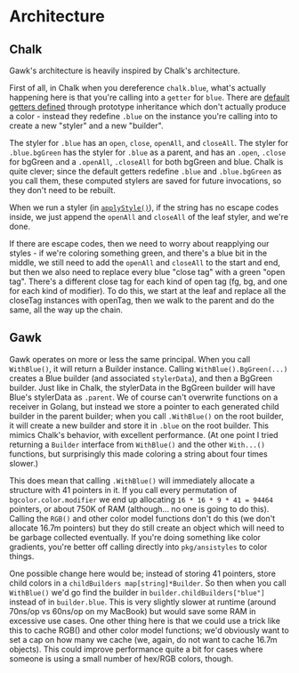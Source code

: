 # Architecture

## Chalk

Gawk's architecture is heavily inspired by Chalk's architecture.

First of all, in Chalk when you dereference `chalk.blue`, what's actually happening here is that you're calling into a `getter` for `blue`.  There are [default getters defined](https://github.com/chalk/chalk/blob/9bf298571eeee20001ba9ff5158b07d2d8a67ec1/source/index.js#L61-L67) through prototype inheritance which don't actually produce a color - instead they redefine `.blue` on the instance you're calling into to create a new "styler" and a new "builder".

The styler for `.blue` has an `open`, `close`, `openAll`, and `closeAll`.  The styler for `.blue.bgGreen` has the styler for `.blue` as a parent, and has an `.open`, `.close` for bgGreen and a `.openAll`, `.closeAll` for both bgGreen and blue.  Chalk is quite clever; since the default getters redefine `.blue` and `.blue.bgGreen` as you call them, these computed stylers are saved for future invocations, so they don't need to be rebuilt.

When we run a styler (in [`applyStyle()`](https://github.com/chalk/chalk/blob/9bf298571eeee20001ba9ff5158b07d2d8a67ec1/source/index.js#L159)), if the string has no escape codes inside, we just append the `openAll` and `closeAll` of the leaf styler, and we're done.

If there are escape codes, then we need to worry about reapplying our styles - if we're coloring something green, and there's a blue bit in the middle, we still need to add the `openAll` and `closeAll` to the start and end, but then we also need to replace every blue "close tag" with a green "open tag".  There's a different close tag for each kind of open tag (fg, bg, and one for each kind of modifier).  To do this, we start at the leaf and replace all the closeTag instances with openTag, then we walk to the parent and do the same, all the way up the chain.

## Gawk

Gawk operates on more or less the same principal.  When you call `WithBlue()`, it will return a Builder instance.  Calling `WithBlue().BgGreen(...)` creates a Blue builder (and associated `stylerData`), and then a BgGreen builder.  Just like in Chalk, the stylerData in the BgGreen builder will have Blue's stylerData as `.parent`.  We of course can't overwrite functions on a receiver in Golang, but instead we store a pointer to each generated child builder in the parent builder; when you call `.WithBlue()` on the root builder, it will create a new builder and store it in `.blue` on the root builder.  This mimics Chalk's behavior, with excellent performance.  (At one point I tried returning a `Builder` interface from `WithBlue()` and the other `With...()` functions, but surprisingly this made coloring a string about four times slower.)

This does mean that calling `.WithBlue()` will immediately allocate a structure with 41 pointers in it.  If you call every permutation of `bgcolor.color.modifier` we end up allocating `16 * 16 * 9 * 41 = 94464` pointers, or about 750K of RAM (although... no one is going to do this).  Calling the `RGB()` and other color model functions don't do this (we don't allocate 16.7m pointers) but they do still create an object which will need to be garbage collected eventually.  If you're doing something like color gradients, you're better off calling directly into `pkg/ansistyles` to color things.

One possible change here would be; instead of storing 41 pointers, store child colors in a `childBuilders map[string]*Builder`.  So then when you call `WithBlue()` we'd go find the builder in `builder.childBuilders["blue"]` instead of in `builder.blue`.  This is very slightly slower at runtime (around 70ns/op vs 60ns/op on my MacBook) but would save some RAM in excessive use cases.  One other thing here is that we could use a trick like this to cache RGB() and other color model functions; we'd obviously want to set a cap on how many we cache (we, again, do not want to cache 16.7m objects).  This could improve performance quite a bit for cases where someone is using a small number of hex/RGB colors, though.
